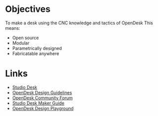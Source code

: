 # Objectives
To make a desk using the CNC knowledge and tactics of OpenDesk
This means:
- Open source
- Modular
- Parametrically designed
- Fabricatable anywhere

# Links
- [Studio Desk](https://www.opendesk.cc/lean/studio-desk#get-it-made)
- [OpenDesk Design Guidelines](https://www.opendesk.cc/playbook/community-resources/designer-onboarding/design-guidelines)
- [OpenDesk Community Forum](https://groups.google.com/forum/#!forum/opendesk-community)
- [Studio Desk Maker Guide](https://github.com/opendesk/design-playground/blob/gh-pages/opendesk-studio-desk/160323_Studio_Desk_Maker_Guide.pdf)
- [OpenDesk Design Playground](https://github.com/opendesk/design-playground/)

